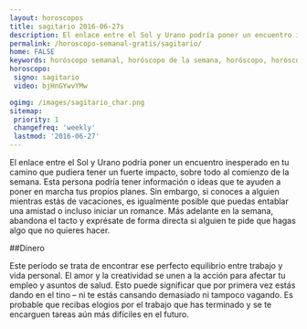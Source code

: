 ```yaml
---
layout: horoscopos
title: sagitario 2016-06-27s 
description: El enlace entre el Sol y Urano podría poner un encuentro inesperado en tu camino que pudiera tener un fuerte impacto, sobre todo al comienzo de la semana. Esta persona podría tener información o ideas que te ayuden a poner en marcha tus propios planes. Sin embargo, si conoces a alguien mientras estás de vacaciones, es igualmente posible que puedas entablar una amistad o incluso iniciar un romance. Más adelante en la semana, abandona el tacto y exprésate de forma directa si alguien te pide que hagas algo que no quieres hacer.
permalink: /horoscopo-semanal-gratis/sagitario/
home: FALSE
keywords: horóscopo semanal, horóscopo de la semana, horóscopo, horóscopo gratis,horóscopos, horóscopo esperanza gracia, horoscopos sagitario la semana, horóscopos gratis, Tarot, Astrologia, Zodíaco, sagitario, horoscopo gratis
horoscopo:
 signo: sagitario
 video: bjHnGYwvYMw

ogimg: /images/sagitario_char.png
sitemap:
 priority: 1
 changefreq: 'weekly'
 lastmod: '2016-06-27'
---
```



El enlace entre el Sol y Urano podría poner un encuentro inesperado en tu camino que pudiera tener un fuerte impacto, sobre todo al comienzo de la semana. Esta persona podría tener información o ideas que te ayuden a poner en marcha tus propios planes. Sin embargo, si conoces a alguien mientras estás de vacaciones, es igualmente posible que puedas entablar una amistad o incluso iniciar un romance. Más adelante en la semana, abandona el tacto y exprésate de forma directa si alguien te pide que hagas algo que no quieres hacer.

##Dinero

Este período se trata de encontrar ese perfecto equilibrio entre trabajo y vida personal. El amor y la creatividad se unen a la acción para afectar tu empleo y asuntos de salud. Esto puede significar que por primera vez estás dando en el tino – ni te estás cansando demasiado ni tampoco vagando. Es probable que recibas elogios por el trabajo que has terminado y se te encarguen tareas aún más difíciles en el futuro.